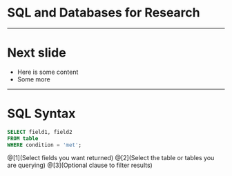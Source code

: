 # SQL and Databases for Research

---

# Next slide

* Here is some content
* Some more

---

# SQL Syntax


```sql
SELECT field1, field2
FROM table
WHERE condition = 'met';

```

@[1](Select fields you want returned)
@[2](Select the table or tables you are querying)
@[3](Optional clause to filter results)
